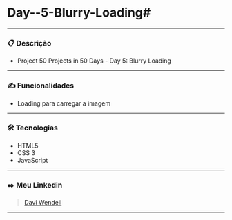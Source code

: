# Day--5-Blurry-Loading# 
<hr>

### 📋 Descrição
- Project 50 Projects in 50 Days - Day 5: Blurry Loading

<hr>

### ✍️ Funcionalidades
 - Loading para carregar a imagem

<hr>

### 🛠️ Tecnologias
- HTML5 
- CSS 3 
- JavaScript
 
<hr>

  ### ✒️ Meu Linkedin
 > <a href="https://www.linkedin.com/in/davi-wendell/">Davi Wendell</a> <br>

  
  <hr>



